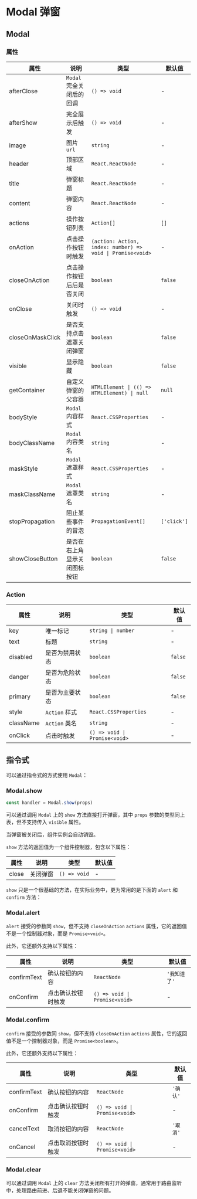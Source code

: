 # Modal 弹窗

<code src="./demos/demo1.tsx"></code>

<code src="./demos/demo2.tsx"></code>

<code src="./demos/demo3.tsx" debug></code>

## Modal

### 属性

| 属性             | 说明                         | 类型                                                       | 默认值      |
| ---------------- | ---------------------------- | ---------------------------------------------------------- | ----------- |
| afterClose       | `Modal` 完全关闭后的回调     | `() => void`                                               | -           |
| afterShow        | 完全展示后触发               | `() => void`                                               | -           |
| image            | 图片 `url`                   | `string`                                                   | -           |
| header           | 顶部区域                     | `React.ReactNode`                                          | -           |
| title            | 弹窗标题                     | `React.ReactNode`                                          | -           |
| content          | 弹窗内容                     | `React.ReactNode`                                          | -           |
| actions          | 操作按钮列表                 | `Action[]`                                                 | `[]`        |
| onAction         | 点击操作按钮时触发           | `(action: Action, index: number) => void \| Promise<void>` | -           |
| closeOnAction    | 点击操作按钮后后是否关闭     | `boolean`                                                  | `false`     |
| onClose          | 关闭时触发                   | `() => void`                                               | -           |
| closeOnMaskClick | 是否支持点击遮罩关闭弹窗     | `boolean`                                                  | `false`     |
| visible          | 显示隐藏                     | `boolean`                                                  | `false`     |
| getContainer     | 自定义弹窗的父容器           | `HTMLElement \| (() => HTMLElement) \| null`               | `null`      |
| bodyStyle        | `Modal` 内容样式             | `React.CSSProperties`                                      | -           |
| bodyClassName    | `Modal` 内容类名             | `string`                                                   | -           |
| maskStyle        | `Modal` 遮罩样式             | `React.CSSProperties`                                      | -           |
| maskClassName    | `Modal` 遮罩类名             | `string`                                                   | -           |
| stopPropagation  | 阻止某些事件的冒泡           | `PropagationEvent[]`                                       | `['click']` |
| showCloseButton  | 是否在右上角显示关闭图标按钮 | `boolean`                                                  | `false`     |

### Action

| 属性      | 说明           | 类型                          | 默认值  |
| --------- | -------------- | ----------------------------- | ------- |
| key       | 唯一标记       | `string \| number`            | -       |
| text      | 标题           | `string`                      | -       |
| disabled  | 是否为禁用状态 | `boolean`                     | `false` |
| danger    | 是否为危险状态 | `boolean`                     | `false` |
| primary   | 是否为主要状态 | `boolean`                     | `false` |
| style     | `Action` 样式  | `React.CSSProperties`         | -       |
| className | `Action` 类名  | `string`                      | -       |
| onClick   | 点击时触发     | `() => void \| Promise<void>` | -       |

## 指令式

可以通过指令式的方式使用 `Modal`：

### Modal.show

```ts | pure
const handler = Modal.show(props)
```

可以通过调用 `Modal` 上的 `show` 方法直接打开弹窗，其中 `props` 参数的类型同上表，但不支持传入 `visible` 属性。

当弹窗被关闭后，组件实例会自动销毁。

`show` 方法的返回值为一个组件控制器，包含以下属性：

| 属性  | 说明     | 类型         | 默认值 |
| ----- | -------- | ------------ | ------ |
| close | 关闭弹窗 | `() => void` | -      |

`show` 只是一个很基础的方法，在实际业务中，更为常用的是下面的 `alert` 和 `confirm` 方法：

### Modal.alert

`alert` 接受的参数同 `show`，但不支持 `closeOnAction` `actions` 属性，它的返回值不是一个控制器对象，而是 `Promise<void>`。

此外，它还额外支持以下属性：

| 属性        | 说明               | 类型                          | 默认值       |
| ----------- | ------------------ | ----------------------------- | ------------ |
| confirmText | 确认按钮的内容     | `ReactNode`                   | `'我知道了'` |
| onConfirm   | 点击确认按钮时触发 | `() => void \| Promise<void>` | -            |

### Modal.confirm

`confirm` 接受的参数同 `show`，但不支持 `closeOnAction` `actions` 属性，它的返回值不是一个控制器对象，而是 `Promise<boolean>`。

此外，它还额外支持以下属性：

| 属性        | 说明               | 类型                          | 默认值   |
| ----------- | ------------------ | ----------------------------- | -------- |
| confirmText | 确认按钮的内容     | `ReactNode`                   | `'确认'` |
| onConfirm   | 点击确认按钮时触发 | `() => void \| Promise<void>` | -        |
| cancelText  | 取消按钮的内容     | `ReactNode`                   | `'取消'` |
| onCancel    | 点击取消按钮时触发 | `() => void \| Promise<void>` | -        |

### Modal.clear

可以通过调用 `Modal` 上的 `clear` 方法关闭所有打开的弹窗，通常用于路由监听中，处理路由前进、后退不能关闭弹窗的问题。
